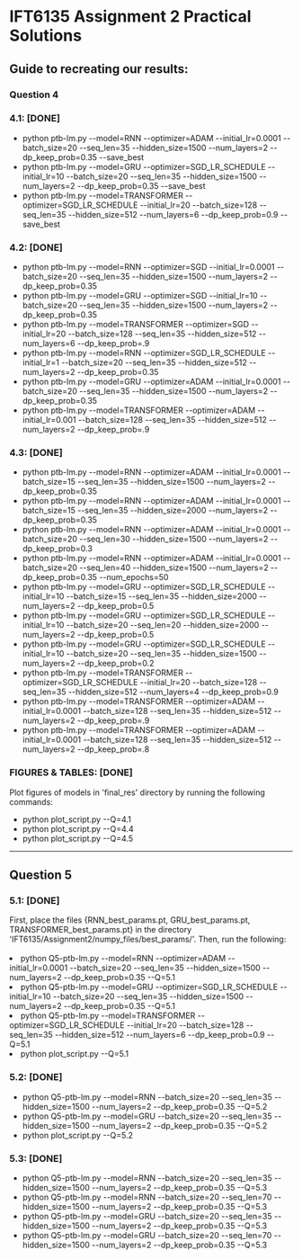 <h1> IFT6135 Assignment 2 Practical Solutions </h1>
<h2> Guide to recreating our results: </h2>
<h3>Question 4</h2>
<h3>4.1: [DONE]</h3>
<ul>
  <li>python ptb-lm.py --model=RNN --optimizer=ADAM --initial_lr=0.0001 --batch_size=20 --seq_len=35 --hidden_size=1500 --num_layers=2 --dp_keep_prob=0.35 --save_best</li>
  <li>python ptb-lm.py --model=GRU --optimizer=SGD_LR_SCHEDULE --initial_lr=10 --batch_size=20 --seq_len=35 --hidden_size=1500 --num_layers=2 --dp_keep_prob=0.35 --save_best</li>
  <li>python ptb-lm.py --model=TRANSFORMER --optimizer=SGD_LR_SCHEDULE --initial_lr=20 --batch_size=128 --seq_len=35 --hidden_size=512 --num_layers=6 --dp_keep_prob=0.9 --save_best</li>
</ul>
<h3>4.2: [DONE]</h3>
<ul>
<li>python ptb-lm.py --model=RNN --optimizer=SGD --initial_lr=0.0001 --batch_size=20 --seq_len=35 --hidden_size=1500 --num_layers=2 --dp_keep_prob=0.35</li>
<li>python ptb-lm.py --model=GRU --optimizer=SGD --initial_lr=10 --batch_size=20 --seq_len=35 --hidden_size=1500 --num_layers=2 --dp_keep_prob=0.35</li>
<li>python ptb-lm.py --model=TRANSFORMER --optimizer=SGD --initial_lr=20 --batch_size=128 --seq_len=35 --hidden_size=512 --num_layers=6 --dp_keep_prob=.9</li>
<li>python ptb-lm.py --model=RNN --optimizer=SGD_LR_SCHEDULE --initial_lr=1 --batch_size=20 --seq_len=35 --hidden_size=512 --num_layers=2 --dp_keep_prob=0.35</li>
<li>python ptb-lm.py --model=GRU --optimizer=ADAM --initial_lr=0.0001 --batch_size=20 --seq_len=35 --hidden_size=1500 --num_layers=2 --dp_keep_prob=0.35</li>
<li>python ptb-lm.py --model=TRANSFORMER --optimizer=ADAM --initial_lr=0.001 --batch_size=128 --seq_len=35 --hidden_size=512 --num_layers=2 --dp_keep_prob=.9</li>
</ul>
<h3>4.3: [DONE]</h3>
<ul>
<li>python ptb-lm.py --model=RNN --optimizer=ADAM --initial_lr=0.0001 --batch_size=15 --seq_len=35 --hidden_size=1500 --num_layers=2 --dp_keep_prob=0.35</li>
<li>python ptb-lm.py --model=RNN --optimizer=ADAM --initial_lr=0.0001 --batch_size=15 --seq_len=35 --hidden_size=2000 --num_layers=2 --dp_keep_prob=0.35</li>
<li>python ptb-lm.py --model=RNN --optimizer=ADAM --initial_lr=0.0001 --batch_size=20 --seq_len=30 --hidden_size=1500 --num_layers=2 --dp_keep_prob=0.3</li>
<li>python ptb-lm.py --model=RNN --optimizer=ADAM --initial_lr=0.0001 --batch_size=20 --seq_len=40 --hidden_size=1500 --num_layers=2 --dp_keep_prob=0.35 --num_epochs=50</li>
<li>python ptb-lm.py --model=GRU --optimizer=SGD_LR_SCHEDULE --initial_lr=10 --batch_size=15 --seq_len=35 --hidden_size=2000 --num_layers=2 --dp_keep_prob=0.5</li>
<li>python ptb-lm.py --model=GRU --optimizer=SGD_LR_SCHEDULE --initial_lr=10 --batch_size=20 --seq_len=20 --hidden_size=2000 --num_layers=2 --dp_keep_prob=0.5</li>
<li>python ptb-lm.py --model=GRU --optimizer=SGD_LR_SCHEDULE --initial_lr=10 --batch_size=20 --seq_len=35 --hidden_size=1500 --num_layers=2 --dp_keep_prob=0.2</li>
<li>python ptb-lm.py --model=TRANSFORMER --optimizer=SGD_LR_SCHEDULE --initial_lr=20 --batch_size=128 --seq_len=35 --hidden_size=512 --num_layers=4 --dp_keep_prob=0.9</li>
<li>python ptb-lm.py --model=TRANSFORMER --optimizer=ADAM --initial_lr=0.0001 --batch_size=128 --seq_len=35 --hidden_size=512 --num_layers=2 --dp_keep_prob=.9</li>
<li>python ptb-lm.py --model=TRANSFORMER --optimizer=ADAM --initial_lr=0.0001 --batch_size=128 --seq_len=35 --hidden_size=512 --num_layers=2 --dp_keep_prob=.8</li>
</ul>
<h3>FIGURES & TABLES: [DONE]</h3>
Plot figures of models in 'final_res' directory by running the following commands:
<ul>
<li>python plot_script.py --Q=4.1</li>
<li>python plot_script.py --Q=4.4</li>
<li>python plot_script.py --Q=4.5</li>
</ul>
<hr>
<h2>Question 5</h2>
<h3>5.1: [DONE]</h3>
First, place the files {RNN_best_params.pt, GRU_best_params.pt, TRANSFORMER_best_params.pt} in the directory 'IFT6135/Assignment2/numpy_files/best_params/'. Then, run the following:<br><br>
<li>python Q5-ptb-lm.py --model=RNN --optimizer=ADAM --initial_lr=0.0001 --batch_size=20 --seq_len=35 --hidden_size=1500 --num_layers=2 --dp_keep_prob=0.35 --Q=5.1</li>
<li>python Q5-ptb-lm.py --model=GRU --optimizer=SGD_LR_SCHEDULE --initial_lr=10 --batch_size=20 --seq_len=35 --hidden_size=1500 --num_layers=2 --dp_keep_prob=0.35 --Q=5.1</li>
<li>python Q5-ptb-lm.py --model=TRANSFORMER --optimizer=SGD_LR_SCHEDULE --initial_lr=20 --batch_size=128 --seq_len=35 --hidden_size=512 --num_layers=6 --dp_keep_prob=0.9 --Q=5.1</li>
<li>python plot_script.py --Q=5.1</li>

<h3>5.2: [DONE]</h3>
<ul>
<li>python Q5-ptb-lm.py --model=RNN --batch_size=20 --seq_len=35 --hidden_size=1500 --num_layers=2 --dp_keep_prob=0.35 --Q=5.2</li>
<li>python Q5-ptb-lm.py --model=GRU --batch_size=20 --seq_len=35 --hidden_size=1500 --num_layers=2 --dp_keep_prob=0.35 --Q=5.2</li>
<li>python plot_script.py --Q=5.2</li>
</ul>
<h3>5.3: [DONE]</h3>
<ul>
<li>python Q5-ptb-lm.py --model=RNN --batch_size=20 --seq_len=35 --hidden_size=1500 --num_layers=2 --dp_keep_prob=0.35 --Q=5.3</li>
<li>python Q5-ptb-lm.py --model=RNN --batch_size=20 --seq_len=70 --hidden_size=1500 --num_layers=2 --dp_keep_prob=0.35 --Q=5.3</li>
<li>python Q5-ptb-lm.py --model=GRU --batch_size=20 --seq_len=35 --hidden_size=1500 --num_layers=2 --dp_keep_prob=0.35 --Q=5.3</li>
<li>python Q5-ptb-lm.py --model=GRU --batch_size=20 --seq_len=70 --hidden_size=1500 --num_layers=2 --dp_keep_prob=0.35 --Q=5.3</li>
</ul>
